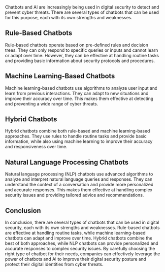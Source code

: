 
Chatbots and AI are increasingly being used in digital security to detect and prevent cyber threats. There are several types of chatbots that can be used for this purpose, each with its own strengths and weaknesses.

Rule-Based Chatbots
-------------------

Rule-based chatbots operate based on pre-defined rules and decision trees. They can only respond to specific queries or inputs and cannot learn or adapt over time. However, they can be effective at handling routine tasks and providing basic information about security protocols and procedures.

Machine Learning-Based Chatbots
-------------------------------

Machine learning-based chatbots use algorithms to analyze user input and learn from previous interactions. They can adapt to new situations and improve their accuracy over time. This makes them effective at detecting and preventing a wide range of cyber threats.

Hybrid Chatbots
---------------

Hybrid chatbots combine both rule-based and machine learning-based approaches. They use rules to handle routine tasks and provide basic information, while also using machine learning to improve their accuracy and responsiveness over time.

Natural Language Processing Chatbots
------------------------------------

Natural language processing (NLP) chatbots use advanced algorithms to analyze and interpret natural language queries and responses. They can understand the context of a conversation and provide more personalized and accurate responses. This makes them effective at handling complex security issues and providing tailored advice and recommendations.

Conclusion
----------

In conclusion, there are several types of chatbots that can be used in digital security, each with its own strengths and weaknesses. Rule-based chatbots are effective at handling routine tasks, while machine learning-based chatbots can adapt and improve over time. Hybrid chatbots combine the best of both approaches, while NLP chatbots can provide personalized and accurate responses to complex security issues. By carefully choosing the right type of chatbot for their needs, companies can effectively leverage the power of chatbots and AI to improve their digital security posture and protect their digital identities from cyber threats.
